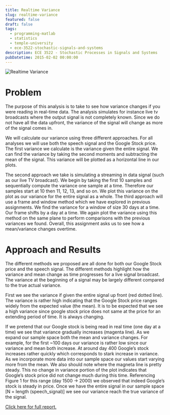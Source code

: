 ```yaml
---
title: Realtime Variance
slug: realtime-variance
featured: false
draft: false
tags:
  - programming-matlab
  - statistics
  - temple-university
  - ece-3522-stochastic-signals-and-systems
description: ECE 3522 - Stochastic Processes in Signals and Systems
pubDatetime: 2015-02-02 00:00:00
---
```


![Realtime Variance](@assets/images/3522_stochastic_systems/realtime_variance.png)

# Problem

The purpose of this analysis is to take to see how variance changes if you
were reading in real-time data. The analysis simulates for instance live tv
broadcasts where the output signal is not completely known. Since we do not
have all the data upfront, the variance of the signal will change as more
of the signal comes in.

We will calculate our variance using three different approaches. For all
analyses we will use both the speech signal and the Google Stock price.
The first variance we calculate is the variance given the entire signal.
We can find the variance by taking the second moments and subtracting the
mean of the signal. This variance will be plotted as a horizontal line in
our plots.

The second approach we take is simulating a streaming in data signal (such
as our live TV broadcast). We begin by taking the first 10 samples and
sequentially compute the variance one sample at a time. Therefore our
samples start at 10 then 11, 12, 13, and so on. We plot this variance on
the plot as our variance for the entire signal as a whole. The third
approach will use a frame and window method which we have explored in
previous assignments. We find the variance for a window of size 30 days at
a time. Our frame shifts by a day at a time. We again plot the variance
using this method on the same plane to perform comparisons with the
previous variances we found. Overall, this assignment asks us to see how a
mean/variance changes overtime.

# Approach and Results

The different methods we proposed are all done for both our Google Stock
price and the speech signal. The different methods highlight how the
variance and mean change as time progresses for a live signal broadcast.
The variance at the beginning of a signal may be largely different compared
to the true actual variance.

First we see the variance if given the entire signal up front
(red dotted line). The variance is rather high indicating that the Google
Stock price ranges widely from the expected value (the mean).
It is to be expected that we see a high variance since google stock price
does not same at the price for an extending period of time. It is always
changing.

If we pretend that our Google stock is being read in real time
(one day at a time) we see that variance gradually increases (magenta
line). As we expand our sample space both the mean and variance changes.
For example, for the first ~100 days our variance is rather low since our
variance and mean both increase. At around day 400 Google’s stock
increases rather quickly which corresponds to stark increase in variance.
As we incorporate more data into our sample space our values start varying
more from the mean. We also should note where the magneta line is pretty
steady. This no change in variance portion of the plot indicates that
Google’s stock price did not change much during this time. Referencing
Figure 1 for this range (day 1500 -> 2000) we observed that indeed
Google’s stock is steady in price. Once we have the entire signal in our
sample space [N = length (speech_signal)] we see our variance reach the
true variance of the signal.

[Click here for full report.](/assets/files/20150202_trejo_devin_ca3.pdf)
